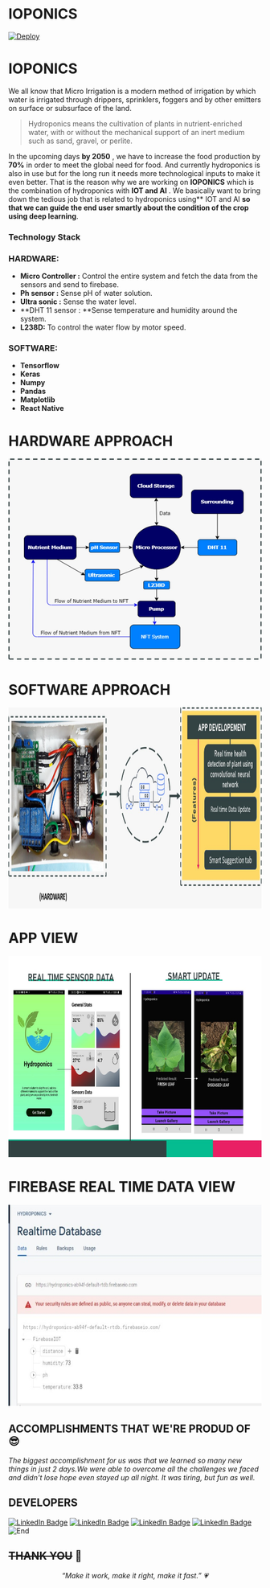 # IOPONICS

[![Deploy](https://www.herokucdn.com/deploy/button.svg)](https://heroku.com/deploy?template=https://github.com/Randrita/IOPONICS)

#  IOPONICS
We all know that Micro Irrigation is a modern method of irrigation by which water is irrigated through drippers, sprinklers, foggers and by other emitters on surface or subsurface of the land.

> Hydroponics means the cultivation of plants in nutrient-enriched water, with or without the mechanical support of an inert medium such as sand, gravel, or perlite.

In the upcoming days **by 2050** , we have to increase the food production by **70%** in order to meet the global need for food. And currently hydroponics is also in use but for the long run it needs more technological inputs to make it even better. That is the reason why we are working on **IOPONICS** which is the combination of hydroponics with **IOT and AI** . 
We basically want to bring down the tedious job that is related to hydroponics using** IOT and AI **so that we can guide the end user smartly about the condition of the crop using deep learning**. 

### Technology Stack

###  **HARDWARE**:
   *  **Micro Controller :** Control the entire system and fetch the data from the sensors and send to firebase.
   * **Ph sensor :** Sense pH of water solution.
   * **Ultra sonic :** Sense the water level.
   * **DHT 11 sensor : **Sense temperature and humidity around the system.
   * **L238D:** To control the water flow by motor speed.
   
###  **SOFTWARE**:
- **Tensorflow**
- **Keras**
- **Numpy**
- **Pandas**
- **Matplotlib**
- **React Native**


# HARDWARE APPROACH
<img src="https://github.com/Randrita/IOPONICS/blob/main/images/hardware.jpeg" width="600" height="400">

# SOFTWARE APPROACH
<img src="https://github.com/Randrita/IOPONICS/blob/main/images/software.jpeg" width="800" height="400">

# APP VIEW
<img src="https://github.com/Randrita/IOPONICS/blob/main/images/app.jpg" width="600" height="400">

# FIREBASE REAL TIME DATA VIEW
<img src="https://github.com/Randrita/IOPONICS/blob/main/images/Firebase.jpeg" width="600" height="400">

ACCOMPLISHMENTS THAT WE'RE PRODUD OF :sunglasses:
------
*The biggest accomplishment for us was that we learned so many new things in just 2 days.We were able to overcome all the challenges we faced and didn't lose hope even stayed up all night. It was tiring, but fun as well.*

DEVELOPERS
------
[![LinkedIn Badge](https://img.shields.io/badge/LinkedIn-Randrita-informational?style=flat&logo=linkedin&logoColor=white&color=0D76A8)](https://www.linkedin.com/in/randrita-sarkar-8690591a1/) 
[![LinkedIn Badge](https://img.shields.io/badge/LinkedIn-Srestha-informational?style=flat&logo=linkedin&logoColor=white&color=0D76A8)](https://www.linkedin.com/in/poulami-mandal-524390195/) 
[![LinkedIn Badge](https://img.shields.io/badge/LinkedIn-Aisik-informational?style=flat&logo=linkedin&logoColor=white&color=0D76A8)](https://www.linkedin.com/in/poulami-mandal-524390195/) 
[![LinkedIn Badge](https://img.shields.io/badge/LinkedIn-Mookul-informational?style=flat&logo=linkedin&logoColor=white&color=0D76A8)](https://www.linkedin.com/in/poulami-mandal-524390195/) 
![End](https://camo.githubusercontent.com/6e2c2f5190c42e4ff6bbd45acf48536ef9bf9e95ad599c59473cf1c701236984/68747470733a2f2f737465656d6974696d616765732e636f6d2f3078302f68747470733a2f2f63646e2e6c6966656861636b65722e72752f77702d636f6e74656e742f75706c6f6164732f323031372f30312f657a6769662e636f6d2d63726f705f313438343536333835392e676966) 



~~THANK YOU~~ :tada:
--------------------------------
<p align="center"  >
    <meta charset="UTF-8">
    <i> “Make it work, make it right, make it fast.” &#128151 </i>
</p>
